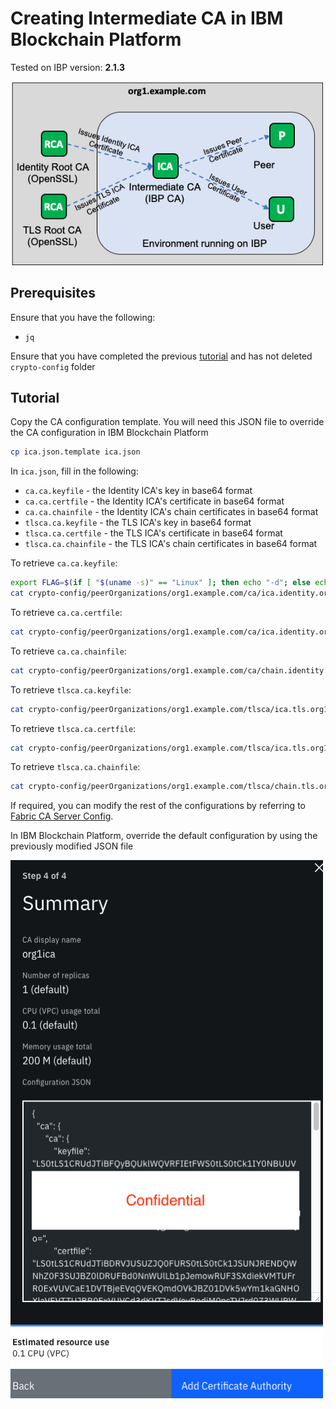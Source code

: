 <!-- markdownlint-disable MD033 -->
# Creating Intermediate CA in IBM Blockchain Platform

Tested on IBP version: **2.1.3**

<img src="img/ibp-scenario1.png" width="500" />

## Prerequisites

Ensure that you have the following:

* `jq`

Ensure that you have completed the previous [tutorial](README.md) and has not deleted `crypto-config` folder

## Tutorial

Copy the CA configuration template. You will need this JSON file to override the CA configuration in IBM Blockchain Platform

```bash
cp ica.json.template ica.json
```

In `ica.json`, fill in the following:

* `ca.ca.keyfile` - the Identity ICA's key in base64 format
* `ca.ca.certfile` - the Identity ICA's certificate in base64 format
* `ca.ca.chainfile` - the Identity ICA's chain certificates in base64 format
* `tlsca.ca.keyfile` - the TLS ICA's key in base64 format
* `tlsca.ca.certfile` - the TLS ICA's certificate in base64 format
* `tlsca.ca.chainfile` - the TLS ICA's chain certificates in base64 format

To retrieve `ca.ca.keyfile`:

```bash
export FLAG=$(if [ "$(uname -s)" == "Linux" ]; then echo "-d"; else echo "-b 0"; fi)
cat crypto-config/peerOrganizations/org1.example.com/ca/ica.identity.org1.example.com.key | base64 $FLAG
```

To retrieve `ca.ca.certfile`:

```bash
cat crypto-config/peerOrganizations/org1.example.com/ca/ica.identity.org1.example.com.cert | base64 $FLAG
```

To retrieve `ca.ca.chainfile`:

```bash
cat crypto-config/peerOrganizations/org1.example.com/ca/chain.identity.org1.example.com.cert | base64 $FLAG
```

To retrieve `tlsca.ca.keyfile`:

```bash
cat crypto-config/peerOrganizations/org1.example.com/tlsca/ica.tls.org1.example.com.key | base64 $FLAG
```

To retrieve `tlsca.ca.certfile`:

```bash
cat crypto-config/peerOrganizations/org1.example.com/tlsca/ica.tls.org1.example.com.cert | base64 $FLAG
```

To retrieve `tlsca.ca.chainfile`:

```bash
cat crypto-config/peerOrganizations/org1.example.com/tlsca/chain.tls.org1.example.com.cert | base64 $FLAG
```

If required, you can modify the rest of the configurations by referring to [Fabric CA Server Config](https://hyperledger-fabric-ca.readthedocs.io/en/release-1.4/serverconfig.html).

In IBM Blockchain Platform, override the default configuration by using the previously modified JSON file

<img src="img/override.png" width="500" />
